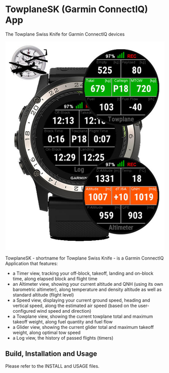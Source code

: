 TowplaneSK (Garmin ConnectIQ) App
=================================
The Towplane Swiss Knife for Garmin ConnectIQ devices


   ![TowplaneSK-Overview](overview.jpg)


TowplaneSK - shortname for Towplane Swiss Knife - is a Garmin ConnectIQ
Application that features:
 - a Timer view, tracking your off-block, takeoff, landing and on-block
   time, along elapsed block and flight time
 - an Altimeter view, showing your current altitude and QNH (using its
   own barometric altimeter), along temperature and density altitude
   as well as standard altitude (flight level)
 - a Speed view, displaying your current ground speed, heading and
   vertical speed, along the estimated air speed (based on the user-
   configured wind speed and direction)
 - a Towplane view, showing the current towplane total and maximum
   takeoff weight, along fuel quantity and fuel flow
 - a Glider view, showing the current glider total and maximum
   takeoff weight, along optimal tow speed
 - a Log view, the history of passed flights (timers)


Build, Installation and Usage
-----------------------------

Please refer to the INSTALL and USAGE files.

